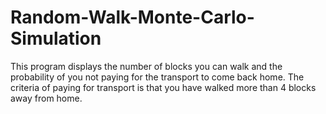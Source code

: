 # Random-Walk-Monte-Carlo-Simulation
This program displays the number of blocks you can walk and the probability of you not paying for the transport to come back home. The criteria of paying for transport is that you have walked more than 4 blocks away from home.
